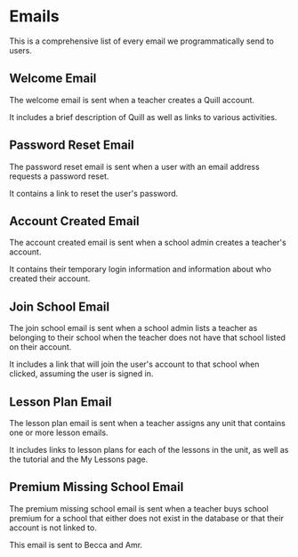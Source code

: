 # Emails

This is a comprehensive list of every email we programmatically send to users.

## Welcome Email

The welcome email is sent when a teacher creates a Quill account.

It includes a brief description of Quill as well as links to various activities.

## Password Reset Email

The password reset email is sent when a user with an email address requests a password reset.

It contains a link to reset the user's password.

## Account Created Email

The account created email is sent when a school admin creates a teacher's account.

It contains their temporary login information and information about who created their account.

## Join School Email

The join school email is sent when a school admin lists a teacher as belonging to their school when the teacher does not have that school listed on their account.

It includes a link that will join the user's account to that school when clicked, assuming the user is signed in.

## Lesson Plan Email

The lesson plan email is sent when a teacher assigns any unit that contains one or more lesson emails.

It includes links to lesson plans for each of the lessons in the unit, as well as the tutorial and the My Lessons page.

## Premium Missing School Email

The premium missing school email is sent when a teacher buys school premium for a school that either does not exist in the database or that their account is not linked to.

This email is sent to Becca and Amr.
